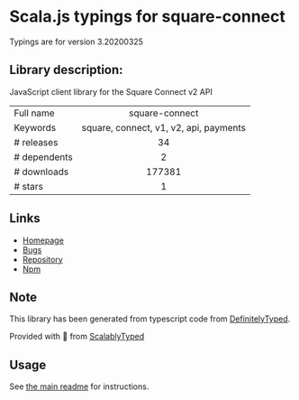 
# Scala.js typings for square-connect

Typings are for version 3.20200325

## Library description:
JavaScript client library for the Square Connect v2 API

|                    |                 |
| ------------------ | :-------------: |
| Full name          | square-connect |
| Keywords           | square, connect, v1, v2, api, payments |
| # releases         | 34 |
| # dependents       | 2 |
| # downloads        | 177381 |
| # stars            | 1 |

## Links
- [Homepage](https://docs.connect.squareup.com/)
- [Bugs](https://github.com/square/connect-javascript-sdk/issues)
- [Repository](https://github.com/square/connect-javascript-sdk)
- [Npm](https://www.npmjs.com/package/square-connect)
    


## Note
This library has been generated from typescript code from [DefinitelyTyped](https://definitelytyped.org).

Provided with :purple_heart: from [ScalablyTyped](https://github.com/oyvindberg/ScalablyTyped)

## Usage
See [the main readme](../../readme.md) for instructions.


